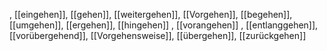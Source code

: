 , [[eingehen]], [[gehen]], [[weitergehen]], [[Vorgehen]], [[begehen]], [[umgehen]], [[ergehen]], [[hingehen]]
, [[vorangehen]]
, [[entlanggehen]], [[vorübergehend]], [[Vorgehensweise]], [[übergehen]], [[zurückgehen]]